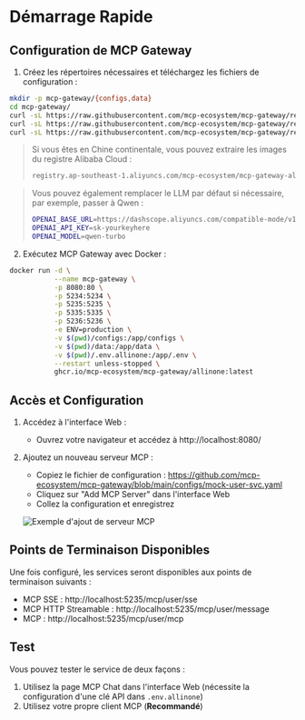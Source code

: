 # Démarrage Rapide

## Configuration de MCP Gateway

1. Créez les répertoires nécessaires et téléchargez les fichiers de configuration :

```bash
mkdir -p mcp-gateway/{configs,data}
cd mcp-gateway/
curl -sL https://raw.githubusercontent.com/mcp-ecosystem/mcp-gateway/refs/heads/main/configs/apiserver.yaml -o configs/apiserver.yaml
curl -sL https://raw.githubusercontent.com/mcp-ecosystem/mcp-gateway/refs/heads/main/configs/mcp-gateway.yaml -o configs/mcp-gateway.yaml
curl -sL https://raw.githubusercontent.com/mcp-ecosystem/mcp-gateway/refs/heads/main/.env.example -o .env.allinone
```

> Si vous êtes en Chine continentale, vous pouvez extraire les images du registre Alibaba Cloud :
>
> ```bash
> registry.ap-southeast-1.aliyuncs.com/mcp-ecosystem/mcp-gateway-allinone:latest
> ```

> Vous pouvez également remplacer le LLM par défaut si nécessaire, par exemple, passer à Qwen :
> ```bash
> OPENAI_BASE_URL=https://dashscope.aliyuncs.com/compatible-mode/v1/
> OPENAI_API_KEY=sk-yourkeyhere
> OPENAI_MODEL=qwen-turbo
> ```

2. Exécutez MCP Gateway avec Docker :

```bash
docker run -d \
           --name mcp-gateway \
           -p 8080:80 \
           -p 5234:5234 \
           -p 5235:5235 \
           -p 5335:5335 \
           -p 5236:5236 \
           -e ENV=production \
           -v $(pwd)/configs:/app/configs \
           -v $(pwd)/data:/app/data \
           -v $(pwd)/.env.allinone:/app/.env \
           --restart unless-stopped \
           ghcr.io/mcp-ecosystem/mcp-gateway/allinone:latest
```

## Accès et Configuration

1. Accédez à l'interface Web :
   - Ouvrez votre navigateur et accédez à http://localhost:8080/

2. Ajoutez un nouveau serveur MCP :
   - Copiez le fichier de configuration : https://github.com/mcp-ecosystem/mcp-gateway/blob/main/configs/mock-user-svc.yaml
   - Cliquez sur "Add MCP Server" dans l'interface Web
   - Collez la configuration et enregistrez

   ![Exemple d'ajout de serveur MCP](/img/add_mcp_server.png)

## Points de Terminaison Disponibles

Une fois configuré, les services seront disponibles aux points de terminaison suivants :

- MCP SSE : http://localhost:5235/mcp/user/sse
- MCP HTTP Streamable : http://localhost:5235/mcp/user/message
- MCP : http://localhost:5235/mcp/user/mcp

## Test

Vous pouvez tester le service de deux façons :

1. Utilisez la page MCP Chat dans l'interface Web (nécessite la configuration d'une clé API dans `.env.allinone`)
2. Utilisez votre propre client MCP (**Recommandé**) 